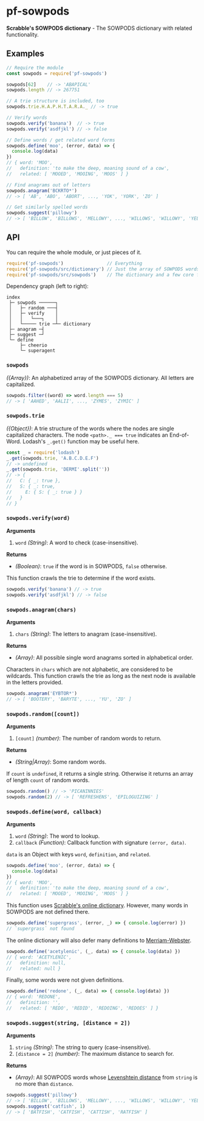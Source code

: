 # pf-sowpods

**Scrabble's SOWPODS dictionary** - The SOWPODS dictionary with related functionality.

## Examples

```javascript
// Require the module
const sowpods = require('pf-sowpods')

sowpods[62]    // -> 'ABAPICAL'
sowpods.length // -> 267751

// A trie structure is included, too
sowpods.trie.H.A.P.H.T.A.R.A._ // -> true

// Verify words
sowpods.verify('banana')  // -> true
sowpods.verify('asdfjkl') // -> false

// Define words / get related word forms
sowpods.define('moo', (error, data) => {
  console.log(data)
})
// { word: 'MOO',
//   definition: 'to make the deep, moaning sound of a cow',
//   related: [ 'MOOED', 'MOOING', 'MOOS' ] }

// Find anagrams out of letters
sowpods.anagram('BCKRTO*')
// -> [ 'AB', 'ABO', 'ABORT', ..., 'YOK', 'YORK', 'ZO' ]

// Get similarly spelled words
sowpods.suggest('pillowy')
// -> [ 'BILLOW', 'BILLOWS', 'MELLOWY', ..., 'WILLOWS', 'WILLOWY', 'YELLOWY' ]
```

## API

You can require the whole module, or just pieces of it.
```javascript
require('pf-sowpods')                // Everything
require('pf-sowpods/src/dictionary') // Just the array of SOWPODS words
require('pf-sowpods/src/sowpods')    // The dictionary and a few core features
```

Dependency graph (left to right):
```
index
 ├─ sowpods ──────┐
 │   ├─ random ───┤
 │   ├─ verify    │
 │   │   └───┐    │
 │   └───── trie ─┴─ dictionary
 ├─ anagram ─┤
 ├─ suggest ─┘
 └─ define
     ├─ cheerio
     └─ superagent
```

### `sowpods`

*({Array})*: An alphabetized array of the SOWPODS dictionary. All letters are capitalized.

```javascript
sowpods.filter((word) => word.length === 5)
// -> [ 'AAHED', 'AALII', ..., 'ZYMES', 'ZYMIC' ]
```

### `sowpods.trie`

*({Object})*: A trie structure of the words where the nodes are single capitalized characters. The node `<path>._ === true` indicates an End-of-Word. Lodash's `_.get()` function may be useful here.

```javascript
const _ = require('lodash')
_.get(sowpods.trie, 'A.B.C.D.E.F')
// -> undefined
_.get(sowpods.trie, 'DERMI'.split(''))
// -> {
//   C: { _: true },
//   S: { _: true,
//     E: { S: { _: true } }
//   }
// }
```

### `sowpods.verify(word)`

**Arguments**
 1. `word` *(String)*: A word to check (case-insensitive).

**Returns**
 * *(Boolean)*: `true` if the word is in SOWPODS, `false` otherwise.

This function crawls the trie to determine if the word exists.

```javascript
sowpods.verify('banana') // -> true
sowpods.verify('asdfjkl') // -> false
```

### `sowpods.anagram(chars)`

**Arguments**
 1. `chars` *(String)*: The letters to anagram (case-insensitive).

**Returns**
 * *(Array)*: All possible single word anagrams sorted in alphabetical order.

Characters in `chars` which are not alphabetic, are considered to be wildcards. This function crawls the trie as long as the next node is available in the letters provided.

```javascript
sowpods.anagram('EYBTOR*')
// -> [ 'BOOTERY', 'BARYTE', ..., 'YU', 'ZO' ]
```

### `sowpods.random([count])`

**Arguments**
 1. `[count]` *(number)*: The number of random words to return.

**Returns**
 * *(String|Array)*: Some random words.

If `count` is `undefined`, it returns a single string. Otherwise it returns an array of length `count` of random words.

```javascript
sowpods.random() // -> 'PICANINNIES'
sowpods.random(2) // -> [ 'REFRESHENS', 'EPILOGUIZING' ]
```

### `sowpods.define(word, callback)`

**Arguments**
 1. `word` *(String)*: The word to lookup.
 2. `callback` *(Function)*: Callback function with signature `(error, data)`.

`data` is an Object with keys `word`, `definition`, and `related`.

```javascript
sowpods.define('moo', (error, data) => {
  console.log(data)
})
// { word: 'MOO',
//   definition: 'to make the deep, moaning sound of a cow',
//   related: [ 'MOOED', 'MOOING', 'MOOS' ] }
```

This function uses [Scrabble's online dictionary](http://scrabble.hasbro.com/en-us/tools#dictionary). However, many words in SOWPODS are not defined there.

```javascript
sowpods.define('supergrass', (error, _) => { console.log(error) })
// `supergrass` not found
```

The online dictionary will also defer many definitions to [Merriam-Webster](http://www.merriam-webster.com/).

```javascript
sowpods.define('acetylenic', (_, data) => { console.log(data) })
// { word: 'ACETYLENIC',
//   definition: null,
//   related: null }
```

Finally, some words were not given definitions.

```javascript
sowpods.define('redone', (_, data) => { console.log(data) })
// { word: 'REDONE',
//   definition: '',
//   related: [ 'REDO', 'REDID', 'REDOING', 'REDOES' ] }
```

### `sowpods.suggest(string, [distance = 2])`

**Arguments**
 1. `string` *(String)*: The string to query (case-insensitive).
 2. `[distance = 2]` *(number)*: The maximum distance to search for.

**Returns**
 * *(Array)*: All SOWPODS words whose [Levenshtein distance](https://en.wikipedia.org/wiki/Levenshtein_distance) from `string` is no more than `distance`.

```javascript
sowpods.suggest('pillowy')
// -> [ 'BILLOW', 'BILLOWS', 'MELLOWY', ..., 'WILLOWS', 'WILLOWY', 'YELLOWY' ]
sowpods.suggest('catfish', 1)
// -> [ 'BATFISH', 'CATFISH', 'CATTISH', 'RATFISH' ]
```
